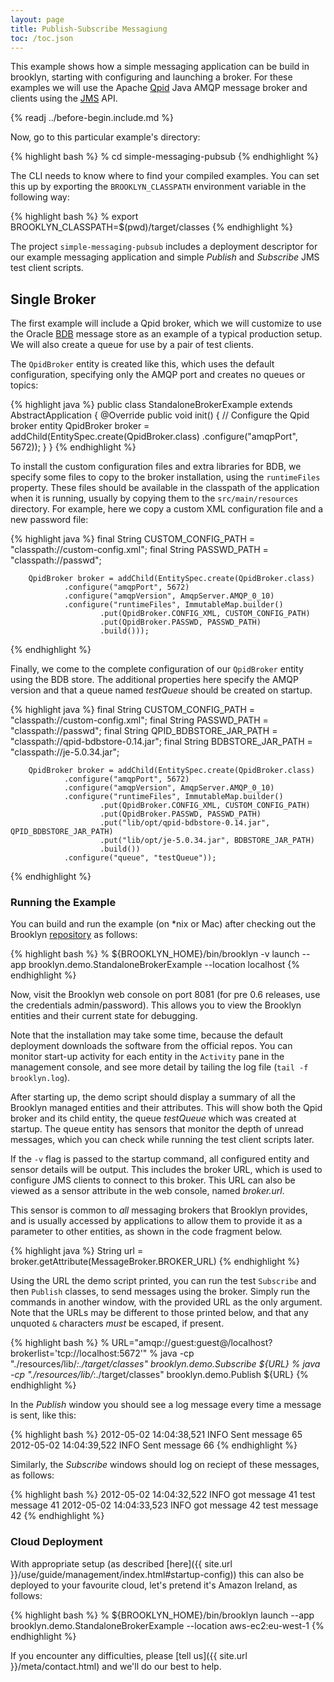 ```yaml
---
layout: page
title: Publish-Subscribe Messagiung
toc: /toc.json
---
```


This example shows how a simple messaging application can be build
in brooklyn, starting with configuring and launching a broker. For
these examples we will use the Apache [Qpid](http://qpid.apache.org/)
Java AMQP message broker and clients using the
[JMS](http://docs.oracle.com/javaee/6/tutorial/doc/bnceh.html) API.

{% readj ../before-begin.include.md %}

Now, go to this particular example's directory:

{% highlight bash %}
% cd simple-messaging-pubsub
{% endhighlight %}

The CLI needs to know where to find your compiled examples. You can set this up by exporting
the ``BROOKLYN_CLASSPATH`` environment variable in the following way:

{% highlight bash %}
% export BROOKLYN_CLASSPATH=$(pwd)/target/classes
{% endhighlight %}

The project ``simple-messaging-pubsub`` includes a deployment
descriptor for our example messaging application and simple _Publish_
and _Subscribe_ JMS test client scripts.

## Single Broker

The first example will include a Qpid broker, which we will customize
to use the Oracle [BDB](http://www.oracle.com/technetwork/products/berkeleydb/overview/index.html)
message store as an example of a typical production setup. We will
also create a queue for use by a pair of test clients.

The ``QpidBroker`` entity is created like this, which uses the
default configuration, specifying only the AMQP port and creates
no queues or topics:

{% highlight java %}
public class StandaloneBrokerExample extends AbstractApplication {
    @Override
    public void init() {
        // Configure the Qpid broker entity
    	QpidBroker broker = addChild(EntitySpec.create(QpidBroker.class)
    	        .configure("amqpPort", 5672));
    }
}
{% endhighlight %}

To install the custom configuration files and extra libraries for
BDB, we specify some files to copy to the broker installation, using
the ``runtimeFiles`` property. These files should be available in
the classpath of the application when it is running, usually by
copying them to the ``src/main/resources`` directory. For example,
here we copy a custom XML configuration file and a new password
file:

{% highlight java %}
        final String CUSTOM_CONFIG_PATH = "classpath://custom-config.xml";
        final String PASSWD_PATH = "classpath://passwd";

    	QpidBroker broker = addChild(EntitySpec.create(QpidBroker.class)
    	        .configure("amqpPort", 5672)
    	        .configure("amqpVersion", AmqpServer.AMQP_0_10)
    	        .configure("runtimeFiles", ImmutableMap.builder()
    	                .put(QpidBroker.CONFIG_XML, CUSTOM_CONFIG_PATH)
    	                .put(QpidBroker.PASSWD, PASSWD_PATH)
    	                .build()));
{% endhighlight %}

Finally, we come to the complete configuration of our ``QpidBroker``
entity using the BDB store. The additional properties here specify
the AMQP version and that a queue named _testQueue_ should be created
on startup.

{% highlight java %}
        final String CUSTOM_CONFIG_PATH = "classpath://custom-config.xml";
        final String PASSWD_PATH = "classpath://passwd";
        final String QPID_BDBSTORE_JAR_PATH = "classpath://qpid-bdbstore-0.14.jar";
        final String BDBSTORE_JAR_PATH = "classpath://je-5.0.34.jar";

    	QpidBroker broker = addChild(EntitySpec.create(QpidBroker.class)
    	        .configure("amqpPort", 5672)
    	        .configure("amqpVersion", AmqpServer.AMQP_0_10)
    	        .configure("runtimeFiles", ImmutableMap.builder()
    	                .put(QpidBroker.CONFIG_XML, CUSTOM_CONFIG_PATH)
    	                .put(QpidBroker.PASSWD, PASSWD_PATH)
    	                .put("lib/opt/qpid-bdbstore-0.14.jar", QPID_BDBSTORE_JAR_PATH)
    	                .put("lib/opt/je-5.0.34.jar", BDBSTORE_JAR_PATH)
    	                .build())
    	        .configure("queue", "testQueue"));
{% endhighlight %}


### Running the Example

You can build and run the example (on *nix or Mac) after checking
out the Brooklyn [repository](https://www.github.com/brooklyncentral/brooklyn)
as follows:

{% highlight bash %}
% ${BROOKLYN_HOME}/bin/brooklyn -v launch --app brooklyn.demo.StandaloneBrokerExample --location localhost
{% endhighlight %}

Now, visit the Brooklyn web console on port 8081 (for pre 0.6 releases,
use the credentials admin/password). This allows you to view the Brooklyn 
entities and their current state for debugging.

Note that the installation may take some time, because the default
deployment downloads the software from the official repos.  You can
monitor start-up activity for each entity in the ``Activity`` pane
in the management console, and see more detail by tailing the log
file (``tail -f brooklyn.log``).

After starting up, the demo script should display a summary of all
the Brooklyn managed entities and their attributes. This will show
both the Qpid broker and its child entity, the queue _testQueue_
which was created at startup. The queue entity has sensors that
monitor the depth of unread messages, which you can check while
running the test client scripts later.

If the ``-v`` flag is passed to the startup command, all configured
entity and sensor details will be output. This includes the broker URL,
which is used to configure JMS clients to connect to this broker.
This URL can also be viewed as a sensor attribute in the web console,
named _broker.url_.

This sensor is common to _all_ messaging brokers that Brooklyn
provides, and is usually accessed by applications to allow them to
provide it as a parameter to other entities, as shown in the code
fragment below.

{% highlight java %}
String url = broker.getAttribute(MessageBroker.BROKER_URL)
{% endhighlight %}

Using the URL the demo script printed, you can run the test ``Subscribe``
and then ``Publish`` classes, to send messages using the broker. Simply
run the commands in another window, with the provided URL as the
only argument. Note that the URLs may be different to those printed
below, and that any unquoted ``&`` characters *must* be escaped,
if present.

{% highlight bash %}
% URL="amqp://guest:guest@/localhost?brokerlist='tcp://localhost:5672'"
% java -cp "./resources/lib/*:./target/classes" brooklyn.demo.Subscribe ${URL}
% java -cp "./resources/lib/*:./target/classes" brooklyn.demo.Publish ${URL}
{% endhighlight %}

In the _Publish_ window you should see a log message every time a
message is sent, like this:

{% highlight bash %}
2012-05-02 14:04:38,521 INFO  Sent message 65
2012-05-02 14:04:39,522 INFO  Sent message 66
{% endhighlight %}

Similarly, the _Subscribe_ windows should log on reciept of these
messages, as follows:

{% highlight bash %}
2012-05-02 14:04:32,522 INFO  got message 41 test message 41
2012-05-02 14:04:33,523 INFO  got message 42 test message 42
{% endhighlight %}

### Cloud Deployment

With appropriate setup (as described
[here]({{ site.url }}/use/guide/management/index.html#startup-config))
this can also be deployed to your favourite cloud, let's pretend
it's Amazon Ireland, as follows:

{% highlight bash %}
% ${BROOKLYN_HOME}/bin/brooklyn launch --app brooklyn.demo.StandaloneBrokerExample --location aws-ec2:eu-west-1
{% endhighlight %}

If you encounter any difficulties, please
[tell us]({{ site.url }}/meta/contact.html) and we'll do our best
to help.
